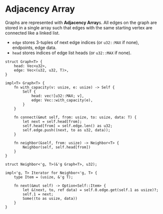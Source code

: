 # Adjacency Array

Graphs are represented with **Adjacency Array**s.
All edges on the graph are stored in a single array
such that edges with the same starting vertex are connected like a linked list.

- `edge` stores 3-tuples of next edge indices (or `u32::MAX` if none), endpoints, edge data.
- `head` stores indices of edge list heads (or `u32::MAX` if none).

```rust,noplayground
struct Graph<T> {
    head: Vec<u32>,
    edge: Vec<(u32, u32, T)>,
}

impl<T> Graph<T> {
    fn with_capacity(v: usize, e: usize) -> Self {
        Self {
            head: vec![u32::MAX; v],
            edge: Vec::with_capacity(e),
        }
    }

    fn connect(&mut self, from: usize, to: usize, data: T) {
        let next = self.head[from];
        self.head[from] = self.edge.len() as u32;
        self.edge.push((next, to as u32, data));
    }

    fn neighbor(&self, from: usize) -> Neighbor<T> {
        Neighbor(self, self.head[from])
    }
}

struct Neighbor<'g, T>(&'g Graph<T>, u32);

impl<'g, T> Iterator for Neighbor<'g, T> {
    type Item = (usize, &'g T);

    fn next(&mut self) -> Option<Self::Item> {
        let &(next, to, ref data) = self.0.edge.get(self.1 as usize)?;
        self.1 = next;
        Some((to as usize, data))
    }
}
```
